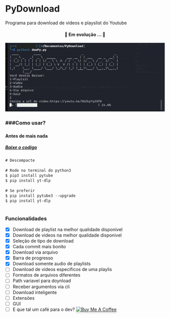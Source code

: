 # PyDownload

Programa para download de videos e playslist do Youtube

<h4 align="center"> 
	🚧 Em evolução ...  🚧
</h4>
<img src="https://github.com/CR0J22/PyDownload/blob/main/assets/bannerpydown.jpeg" alt="PydownloadBanner">

<h3>###Como usar?<h3>
<h4>Antes de mais nada <h4>
<p align="center">
    <h5><a href="https://github.com/CR0J22/PyDownload/archive/refs/heads/main.zip">Baixe o codigo</a></h5>
</p>

```
# Descompacte

# Rode no terminal do python3
$ pip3 install pytube
$ pip install yt-dlp

# Se preferir
$ pip install pytube3 --upgrade
$ pip install yt-dlp


```

### Funcionalidades

- [x] Download de playlist na melhor qualidade disponivel
- [x] Download de videos na melhor qualidade disponivel
- [x] Seleção de tipo de download
- [x] Cada commit mais bonito
- [x] Download via arquivo
- [x] Barra de progresso
- [x] Download somente audio de playlists
- [ ] Download de videos especificos de uma playlis
- [ ] Formatos de arquivos diferentes
- [ ] Path variavel para doynload
- [ ] Receber argumentos via cli
- [ ] Download inteligente
- [ ] Extensões
- [ ] GUI
- [ ] E que tal um café para o dev?
      <a href="https://www.buymeacoffee.com/cr0j22" target="_blank">
      <img src="https://www.buymeacoffee.com/assets/img/custom_images/orange_img.png" alt="Buy Me A Coffee" style="height: 41px !important;width: 174px !important;box-shadow: 0px 3px 2px 0px rgba(190, 190, 190, 0.5) !important;-webkit-box-shadow: 0px 3px 2px 0px rgba(190, 190, 190, 0.5) !important;" >
      </a>
